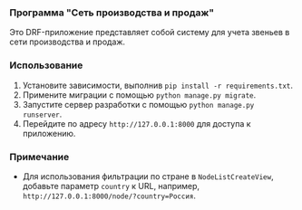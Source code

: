 ### Программа "Сеть производства и продаж"

Это DRF-приложение представляет собой систему для учета звеньев в сети производства и продаж.


### Использование

1. Установите зависимости, выполнив `pip install -r requirements.txt`.
2. Примените миграции с помощью `python manage.py migrate`.
3. Запустите сервер разработки с помощью `python manage.py runserver`.
4. Перейдите по адресу `http://127.0.0.1:8000` для доступа к приложению.

### Примечание

- Для использования фильтрации по стране в `NodeListCreateView`, добавьте параметр `country` к URL, например, `http://127.0.0.1:8000/node/?country=Россия`.
